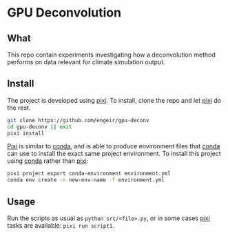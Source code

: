 # GPU Deconvolution

## What

This repo contain experiments investigating how a deconvolution method performs on data
relevant for climate simulation output.

## Install

The project is developed using [pixi]. To install, clone the repo and let [pixi] do the
rest.

```bash
git clone https://github.com/engeir/gpu-deconv
cd gpu-deconv || exit
pixi install
```

[Pixi] is similar to [conda], and is able to produce environment files that [conda] can
use to install the exact same project environment. To install this project using [conda]
rather than [pixi]:

```bash
pixi project export conda-environment environment.yml
conda env create -n new-env-name -f environment.yml
```

## Usage

Run the scripts as usual as `python src/<file>.py`, or in some cases [pixi] tasks are
available: `pixi run script1`.

[conda]: https://docs.conda.io/en/latest/index.html
[pixi]: https://pixi.dev/latest/
